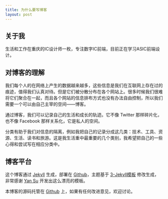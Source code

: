 ```yaml
---
title: 为什么要写博客
layout: post
---
```


## 关于我

生活和工作在重庆的IC设计师一枚，专注数字IC前端，目前正在学习ASIC前端设计。

## 对博客的理解

我们每个人的在网络上产生的数据越来越多，这些信息是我们在互联网上存在过的痕迹，值得我们认真对待。但是它们被分散分布在各个网站上。很多时候我们很难将它们聚合在一起，而且各个网站的信息排布方式也没有办法自由控制，所以我们需要一个可以由自己主宰的空间——博客。

通过博客，我们可以记录自己的生活和成长的轨迹。它不像 Twitter 那样碎片化，也不像 Facebook 那样关系化，它是私人的空间。

分类有助于我们对信息的隔离，例如我把自己的记录分成这几类：技术、工具、资源、生活、读书和旅游。这是我生活重中最重要的几个类别，我希望把自己的一些心得和尝试写在相应分类中。

## 博客平台

这个博客通过 [Jekyll](http://jekyllrb.com/) 生成，部署在 [Github](https://pages.github.com)，主题基于 [3-Jekyll模板](https://github.com/suyan/suyan.github.io) 修改生成，非常感谢 [Yan Su](https://github.com/suyan) 开发出这么漂亮的模板。

本博客的源码托管在 [Github](https://github.com/starmo/starmo.github.io) 上，如果有任何改进意见，欢迎讨论。


